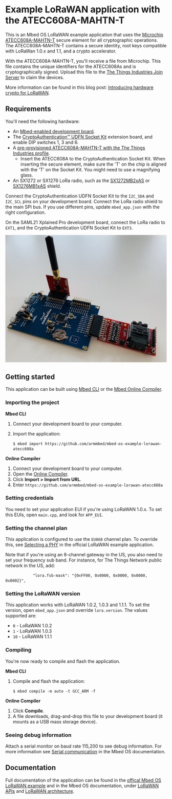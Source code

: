 # Example LoRaWAN application with the ATECC608A-MAHTN-T

This is an Mbed OS LoRaWAN example application that uses the [Microchip ATECC608A-MAHTN-T](http://www.microchip.com/ATECC608aLoRaTTI) secure element for all cryptographic operations. The ATECC608A-MAHTN-T contains a secure identity, root keys compatible with LoRaWan 1.0.x and 1.1, and a crypto accelerator.

With the ATECC608A-MAHTN-T, you'll receive a file from Microchip. This file contains the unique identifiers for the ATECC608As and is cryptographically signed. Upload this file to the [The Things Industries Join Server](http://ttn.fyi/joinserver/microchip) to claim the devices.

More information can be found in this blog post: [Introducing hardware crypto for LoRaWAN](https://os.mbed.com/blog/entry/introducing-lorawan-hw-crypto/).

## Requirements

You'll need the following hardware:

* An [Mbed-enabled development board](https://os.mbed.com/platforms/).
* The [CryptoAuthentication™ UDFN Socket Kit](https://www.microchip.com/DevelopmentTools/ProductDetails/AT88CKSCKTUDFN-XPRO) extension board, and enable DIP switches 1, 3 and 6.
* A [pre-provisioned ATECC608A-MAHTN-T with the The Things Industries profile](https://www.microchipdirect.com/product/search/all/atecc608a-mahtn).
    * Insert the ATECC608A to the CryptoAuthentication Socket Kit. When inserting the secure element, make sure the 'T' on the chip is aligned with the 'T' on the Socket Kit. You might need to use a magnifying glass.
* An SX1272 or SX1276 LoRa radio, such as the [SX1272MB2xAS](https://os.mbed.com/components/SX1272MB2xAS/) or [SX1276MB1xAS](https://os.mbed.com/components/SX1276MB1xAS/) shield.

Connect the CryptoAuthentication UDFN Socket Kit to the `I2C_SDA` and `I2C_SCL` pins on your development board. Connect the LoRa radio shield to the main SPI bus. If you use different pins, update `mbed_app.json` with the right configuration.

On the SAML21 Xplained Pro development board, connect the LoRa radio to `EXT1`, and the CryptoAuthentication UDFN Socket Kit to `EXT3`.

![SAML21 Xplained Pro with LoRa radio and secure element](media/secure01.jpg)

## Getting started

This application can be built using [Mbed CLI](https://os.mbed.com/docs/mbed-os/v5.11/tools/installation-and-setup.html) or the [Mbed Online Compiler](https://os.mbed.com/compiler).

### Importing the project

**Mbed CLI**

1. Connect your development board to your computer.
1. Import the application:

    ```
    $ mbed import https://github.com/armmbed/mbed-os-example-lorawan-atecc608a
    ```

**Online Compiler**

1. Connect your development board to your computer.
1. Open the [Online Compiler](https://os.mbed.com/compiler).
1. Click **Import > Import from URL**.
1. Enter `https://github.com/armmbed/mbed-os-example-lorawan-atecc608a`

### Setting credentials

You need to set your application EUI if you're using LoRaWAN 1.0.x. To set this EUIs, open `main.cpp`, and look for `APP_EUI`.

### Setting the channel plan

This application is configured to use the `EU868` channel plan. To override this, see [Selecting a PHY](https://github.com/armmbed/mbed-os-example-lorawan#selecting-a-phy) in the official LoRaWAN example application.

Note that if you're using an 8-channel gateway in the US, you also need to set your frequency sub band. For instance, for The Things Network public network in the US, add:

```
            "lora.fsb-mask": "{0xFF00, 0x0000, 0x0000, 0x0000, 0x0002}",
```

### Setting the LoRaWAN version

This application works with LoRaWAN 1.0.2, 1.0.3 and 1.1.1. To set the version, open `mbed_app.json` and override `lora.version`. The values supported are:

* `0` - LoRaWAN 1.0.2
* `1` - LoRaWAN 1.0.3
* `10` - LoRaWAN 1.1.1

### Compiling

You're now ready to compile and flash the application.

**Mbed CLI**

1. Compile and flash the application:

    ```
    $ mbed compile -m auto -t GCC_ARM -f
    ```

**Online Compiler**

1. Click **Compile**.
1. A file downloads, drag-and-drop this file to your development board (it mounts as a USB mass storage device).

### Seeing debug information

Attach a serial monitor on baud rate 115,200 to see debug information. For more information see [Serial communication](https://os.mbed.com/docs/mbed-os/v5.11/tutorials/serial-communication.html) in the Mbed OS documentation.

## Documentation

Full documentation of the application can be found in the [offical Mbed OS LoRaWAN example](https://github.com/armmbed/mbed-os-example-lorawan) and in the Mbed OS documentation, under [LoRaWAN APIs](https://os.mbed.com/docs/mbed-os/v5.11/apis/lorawan.html) and [LoRaWAN architecture](https://os.mbed.com/docs/mbed-os/v5.11/reference/lora-tech.html).
